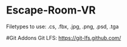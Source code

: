 # Escape-Room-VR
Filetypes to use: .cs, .fbx, .jpg, .png, .psd, .tga

#Git Addons
Git LFS: https://git-lfs.github.com/
